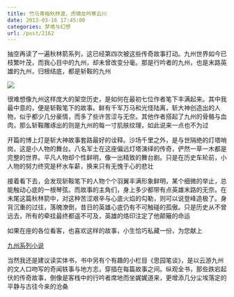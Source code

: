 ```yaml
---
title: 竹马青梅秋林渡，虎啸龙吟寒云川
date: 2013-03-16 17:45:00
categories: 梦境与幻想
url: /post/2162
---
```


抽空再读了一遍秋林箭系列，这已经第四次被这些传奇故事打动。九州世界如今已枝繁叶茂，而我心目中的九州，却未曾改变分毫。那是行吟者的九州，也是末路英雄的九州，归根结底，都是斩鞍的九州

[![](https://storageapi.fleek.co/0a3a8890-e65e-47ce-93d7-0442b9209d38-bucket/blog/posts/2013-03/03-16/1.jpg)](http://book.douban.com/subject/2330635/)

很难想像九州这样庞大的架空历史，是如何在最初七位作者笔下丰满起来。其中我最中意的，便是斩鞍笔下的故事。鲜有千军万马和光怪陆离，斩大神创造出的人物，似乎都少几分豪情，而多了些许苦涩与无奈。其他作者搭起了九州的骨骼与血肉，那么斩鞍雕琢出的则是九州的每一寸肌肤纹理，如此说来一点也不为过

开篇的博上灯是斩大神故事套路最好的诠释。沙场千里之外，是与世隔绝的灯塔哨岗，这是小人物的舞台。八名军士在这座偏远灯塔演绎的传奇，俨然一草一木都是完整的世界。平凡人物却个性鲜明，像一出精致的舞台剧。只是在历史车轮前，小人物的努力终究是杯水车薪，换来只有无愧于心的悲壮

接着看下去，会发现斩鞍笔下的人物个个羽翼丰满形象鲜明，某个细微的举止，总能触动心底的一根琴弦。而故事的主角们，身上多少都带有点英雄末路的无奈。在末尾这篇秋林箭中，对这种苦涩艰辛与心底火焰的勾勒，则可以说登峰造极了。身背沉重的过往，落魄潦倒，昔日的英雄心底仍有不可触碰的孤傲。只是历史从不曾远去，所有的牵挂最终都遥不可及，英雄的烙印注定了他颠簸的命运

如果在座的各位看客，也喜欢这样的故事，小生恰巧私藏一份，为您献上

[九州系列小说](http://pan.baidu.com/s/1bxYKJ)

当然我还是建议读实体书，书中另有个有趣的小栏目《思园笔谈》，是以云游九州的文人口吻写的奇闻轶事与地方志，穿插在每篇故事之间。纵观全书，那些跌宕起伏的传奇故事，倒像是客栈中的行吟者席地而坐娓娓道来，更增添几分尘埃落定的平静与古往今来的沧桑